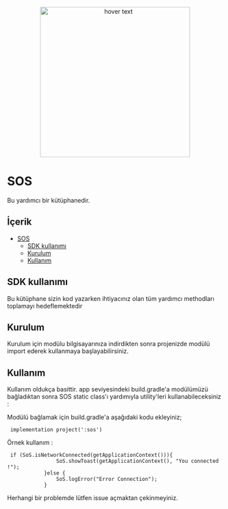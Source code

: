 

<p align="center">
  <img src="https://glob.zoznam.sk/wp-content/uploads/2019/03/drive-44378_1280-1170x780.jpg" width="350" title="hover text" gravity = "center">
</p>


# SOS
Bu yardımcı bir kütüphanedir.

## İçerik
- [SOS](#sos)
  * [SDK kullanımı](#sdk-kullan-m-)
  * [Kurulum](#kurulum)
  * [Kullanım](#kullan-m)


## SDK kullanımı 

Bu kütüphane sizin kod yazarken ihtiyacınız olan tüm yardımcı methodları toplamayı hedeflemektedir

## Kurulum

Kurulum için modülu bilgisayarınıza indirdikten sonra projenizde modülü import ederek kullanmaya başlayabilirsiniz.

## Kullanım 

Kullanım oldukça basittir. app seviyesindeki build.gradle'a modülümüzü bağladıktan sonra SOS static class'ı yardımıyla 
utility'leri kullanabileceksiniz : 

Modülü bağlamak için build.gradle'a aşağıdaki kodu ekleyiniz; 
     
     implementation project(':sos')


Örnek kullanım : 

     if (SoS.isNetworkConnected(getApplicationContext())){
                    SoS.showToast(getApplicationContext(), "You connected !");
                }else {
                    SoS.logError("Error Connection");
                }



Herhangi bir problemde lütfen issue açmaktan çekinmeyiniz. 
